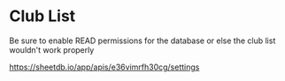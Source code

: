 # Club List

Be sure to enable READ permissions for the database or else the club list wouldn't work properly

<https://sheetdb.io/app/apis/e36vimrfh30cg/settings>
